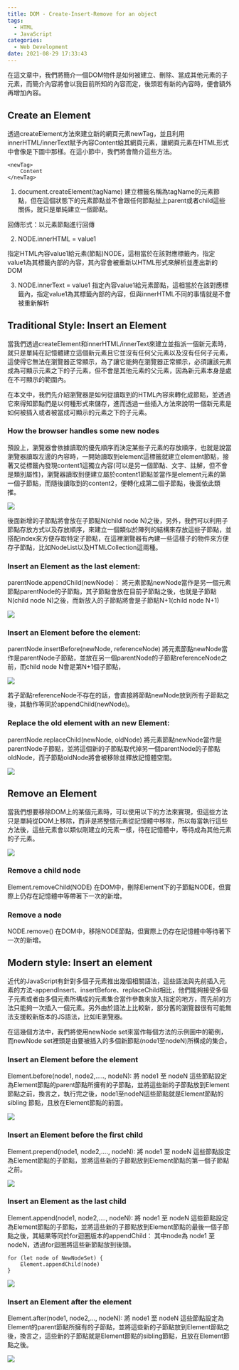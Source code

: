 ```yaml
---
title: DOM - Create-Insert-Remove for an object
tags:
  - HTML
  - JavaScript
categories:
  - Web Development
date: 2021-08-29 17:33:43
---
```




在這文章中，我們將簡介一個DOM物件是如何被建立、刪除、當成其他元素的子元素，而簡介內容將會以我目前所知的內容而定，後頭若有新的內容時，便會額外再增加內容。

## Create an Element
透過createElement方法來建立新的網頁元素newTag，並且利用innerHTML/innerText賦予內容Content給其網頁元素，讓網頁元素在HTML形式中會像是下圖中那樣。在這小節中，我們將會簡介這些方法。

```
<newTag>
	Content
</newTag>
```

1. document.createElement(tagName)
建立標籤名稱為tagName的元素節點，但在這個狀態下的元素節點並不會跟任何節點扯上parent或者child這些關係，就只是單純建立一個節點。

回傳形式：以元素節點進行回傳


2. NODE.innerHTML = value1

指定HTML內容value1給元素(節點)NODE，這相當於在該對應標籤內，指定value1為其標籤內部的內容，其內容會被重新以HTML形式來解析並產出新的DOM

3. NODE.innerText = value1
指定內容value1給元素節點，這相當於在該對應標籤內，指定value1為其標籤內部的內容，但與innerHTML不同的事情就是不會被重新解析

## Traditional Style: Insert an Element
當我們透過createElement和innerHTML/innerText來建立並指派一個新元素時，就只是單純在記憶體建立這個新元素且它並沒有任何父元素以及沒有任何子元素，這使得它無法在瀏覽器正常顯示，為了讓它能夠在瀏覽器正常顯示，必須讓該元素成為可顯示元素之下的子元素，但不會是其他元素的父元素，因為新元素本身是處在不可顯示的範圍內。

在本文中，我們先介紹瀏覽器是如何從讀取到的HTML內容來轉化成節點，並透過它來得知節點們是以何種形式來儲存，進而透過一些插入方法來說明一個新元素是如何被插入或者被當成可顯示的元素之下的子元素。

### How the browser handles some new nodes
預設上，瀏覽器會依據讀取的優先順序而決定某些子元素的存放順序，也就是說當瀏覽器讀取左邊的內容時，一開始讀取到element這標籤就建立element節點，接著又從標籤內發現content1這獨立內容(可以是另一個節點、文字、註解，但不會是類別屬性)，瀏覽器讀取到便建立屬於content1節點並當作是element元素的第一個子節點，而隨後讀取到的content2，便轉化成第二個子節點，後面依此類推。

![](https://res.cloudinary.com/dqfxgtyoi/image/upload/v1630164255/blog/dom_Manipulation/file2DOM_tpcrw7.png)

後面新增的子節點將會放在子節點N(child node N)之後，另外，我們可以利用子節點存放方式以及存放順序，來建立一個類似於陣列的結構來存放這些子節點，並搭配index來方便存取特定子節點，在這裡瀏覽器有內建一些這樣子的物件來方便存子節點，比如NodeList以及HTMLCollection這兩種。

### Insert an Element as the last element:
parentNode.appendChild(newNode)：
將元素節點newNode當作是另一個元素節點parentNode的子節點，其子節點會放在目前子節點之後，也就是子節點N(child node N)之後，而新放入的子節點將會是子節點N+1(child node N+1)

![](https://res.cloudinary.com/dqfxgtyoi/image/upload/v1630164722/blog/dom_Manipulation/defaultAddNewNode_eon6un.png)

### Insert an Element before the element:
parentNode.insertBefore(newNode, referenceNode)
將元素節點newNode當作是parentNode子節點，並放在另一個parentNode的子節點referenceNode之前，而child node N會是第N+1個子節點，

![](https://res.cloudinary.com/dqfxgtyoi/image/upload/v1630165095/blog/dom_Manipulation/insertBeforeNode_burnu5.png)

若子節點referenceNode不存在的話，會直接將節點newNode放到所有子節點之後，其動作等同於appendChild(newNode)。

### Replace the old element with an new Element: 
parentNode.replaceChild(newNode, oldNode)
將元素節點newNode當作是parentNode子節點，並將這個新的子節點取代掉另一個parentNode的子節點oldNode，而子節點oldNode將會被移除並釋放記憶體空間。

![](https://res.cloudinary.com/dqfxgtyoi/image/upload/v1630166583/blog/dom_Manipulation/replaceChildNode_xhwsxd.png)


## Remove an Element
當我們想要移除DOM上的某個元素時，可以使用以下的方法來實現，但這些方法只是單純從DOM上移除，而非是將整個元素從記憶體中移除，所以每當執行這些方法後，這些元素會以類似剛建立的元素一樣，待在記憶體中，等待成為其他元素的子元素。

![](https://res.cloudinary.com/dqfxgtyoi/image/upload/v1630228692/blog/dom_Manipulation/removeResult_apsatq.png)

### Remove a child node

Element.removeChild(NODE)
在DOM中，刪除Element下的子節點NODE，但實際上仍存在記憶體中等帶著下一次的新增。

### Remove a node
NODE.remove()
在DOM中，移除NODE節點，但實際上仍存在記憶體中等待著下一次的新增。

## Modern style: Insert an element
近代的JavaScript有針對多個子元素推出幾個相關語法，這些語法與先前插入元素的方法-appendInsert、insertBefore、replaceChild相比，他們能夠接受多個子元素或者由多個元素所構成的元素集合當作參數來放入指定的地方，而先前的方法只能夠一次插入一個元素。另外由於語法上比較新，部分舊的瀏覽器很有可能無法支援較新版本的JS語法，比如IE瀏覽器。 

在這幾個方法中，我們將使用newNode set來當作每個方法的示例圖中的範例，而newNode set裡頭是由要被插入的多個新節點(node1至nodeN)所構成的集合。

### Insert an Element before the element
Element.before(node1, node2,....., nodeN):
將 node1 至 nodeN 這些節點設定為Element節點的parent節點所擁有的子節點，並將這些新的子節點放到Element節點之前，換言之，執行完之後，node1至nodeN這些節點就是Element節點的sibling 節點，且放在Element節點的前面。

![](https://res.cloudinary.com/dqfxgtyoi/image/upload/v1630225558/blog/dom_Manipulation/beforeExample_tycheb.png)


### Insert an Element before the first child
Element.prepend(node1, node2,...., nodeN):
將 node1 至 nodeN 這些節點設定為Element節點的子節點，並將這些新的子節點放到Element節點的第一個子節點之前。

![](https://res.cloudinary.com/dqfxgtyoi/image/upload/v1630225557/blog/dom_Manipulation/prependExample_l69you.png)

### Insert an Element as the last child
Element.append(node1, node2,...., nodeN):
將 node1 至 nodeN 這些節點設定為Element節點的子節點，並將這些新的子節點放到Element節點的最後一個子節點之後，其結果等同於for迴圈版本的appendChild： 其中node為 node1 至 nodeN，透過for迴圈將這些新節點放到後頭。

```
for (let node of NewNodeSet) {
	Element.appendChild(node)
}
```

![](https://res.cloudinary.com/dqfxgtyoi/image/upload/v1630225557/blog/dom_Manipulation/appendExample_gfbdyu.png)

### Insert an Element after the element

Element.after(node1, node2,..., nodeN):
將 node1 至 nodeN 這些節點設定為Element的parent節點所擁有的子節點，並將這些新的子節點放到Element節點之後，換言之，這些新的子節點就是Element節點的sibling節點，且放在Element節點之後。

![](https://res.cloudinary.com/dqfxgtyoi/image/upload/v1630225557/blog/dom_Manipulation/afterExample_jxnc8j.png)
